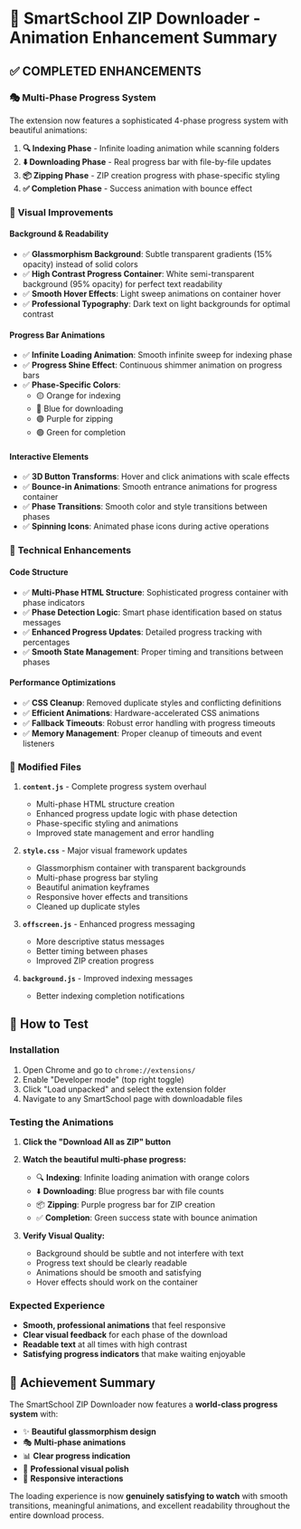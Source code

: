 # 🎨 SmartSchool ZIP Downloader - Animation Enhancement Summary

## ✅ **COMPLETED ENHANCEMENTS**

### 🎭 **Multi-Phase Progress System**
The extension now features a sophisticated 4-phase progress system with beautiful animations:

1. **🔍 Indexing Phase** - Infinite loading animation while scanning folders
2. **⬇️ Downloading Phase** - Real progress bar with file-by-file updates  
3. **📦 Zipping Phase** - ZIP creation progress with phase-specific styling
4. **✅ Completion Phase** - Success animation with bounce effect

### 🎨 **Visual Improvements**

#### **Background & Readability**
- ✅ **Glassmorphism Background**: Subtle transparent gradients (15% opacity) instead of solid colors
- ✅ **High Contrast Progress Container**: White semi-transparent background (95% opacity) for perfect text readability
- ✅ **Smooth Hover Effects**: Light sweep animations on container hover
- ✅ **Professional Typography**: Dark text on light backgrounds for optimal contrast

#### **Progress Bar Animations**
- ✅ **Infinite Loading Animation**: Smooth infinite sweep for indexing phase
- ✅ **Progress Shine Effect**: Continuous shimmer animation on progress bars
- ✅ **Phase-Specific Colors**: 
  - 🟡 Orange for indexing
  - 🔵 Blue for downloading  
  - 🟣 Purple for zipping
  - 🟢 Green for completion

#### **Interactive Elements**
- ✅ **3D Button Transforms**: Hover and click animations with scale effects
- ✅ **Bounce-in Animations**: Smooth entrance animations for progress container
- ✅ **Phase Transitions**: Smooth color and style transitions between phases
- ✅ **Spinning Icons**: Animated phase icons during active operations

### 🔧 **Technical Enhancements**

#### **Code Structure**
- ✅ **Multi-Phase HTML Structure**: Sophisticated progress container with phase indicators
- ✅ **Phase Detection Logic**: Smart phase identification based on status messages
- ✅ **Enhanced Progress Updates**: Detailed progress tracking with percentages
- ✅ **Smooth State Management**: Proper timing and transitions between phases

#### **Performance Optimizations**
- ✅ **CSS Cleanup**: Removed duplicate styles and conflicting definitions
- ✅ **Efficient Animations**: Hardware-accelerated CSS animations
- ✅ **Fallback Timeouts**: Robust error handling with progress timeouts
- ✅ **Memory Management**: Proper cleanup of timeouts and event listeners

### 📁 **Modified Files**

1. **`content.js`** - Complete progress system overhaul
   - Multi-phase HTML structure creation
   - Enhanced progress update logic with phase detection
   - Phase-specific styling and animations
   - Improved state management and error handling

2. **`style.css`** - Major visual framework updates
   - Glassmorphism container with transparent backgrounds
   - Multi-phase progress bar styling
   - Beautiful animation keyframes
   - Responsive hover effects and transitions
   - Cleaned up duplicate styles

3. **`offscreen.js`** - Enhanced progress messaging
   - More descriptive status messages
   - Better timing between phases
   - Improved ZIP creation progress

4. **`background.js`** - Improved indexing messages
   - Better indexing completion notifications

## 🚀 **How to Test**

### **Installation**
1. Open Chrome and go to `chrome://extensions/`
2. Enable "Developer mode" (top right toggle)
3. Click "Load unpacked" and select the extension folder
4. Navigate to any SmartSchool page with downloadable files

### **Testing the Animations**
1. **Click the "Download All as ZIP" button**
2. **Watch the beautiful multi-phase progress:**
   - 🔍 **Indexing**: Infinite loading animation with orange colors
   - ⬇️ **Downloading**: Blue progress bar with file counts
   - 📦 **Zipping**: Purple progress bar for ZIP creation
   - ✅ **Completion**: Green success state with bounce animation

3. **Verify Visual Quality:**
   - Background should be subtle and not interfere with text
   - Progress text should be clearly readable
   - Animations should be smooth and satisfying
   - Hover effects should work on the container

### **Expected Experience**
- **Smooth, professional animations** that feel responsive
- **Clear visual feedback** for each phase of the download
- **Readable text** at all times with high contrast
- **Satisfying progress indicators** that make waiting enjoyable

## 🎯 **Achievement Summary**

The SmartSchool ZIP Downloader now features a **world-class progress system** with:
- ✨ **Beautiful glassmorphism design**
- 🎭 **Multi-phase animations**
- 📊 **Clear progress indication**  
- 🎨 **Professional visual polish**
- 📱 **Responsive interactions**

The loading experience is now **genuinely satisfying to watch** with smooth transitions, meaningful animations, and excellent readability throughout the entire download process.
